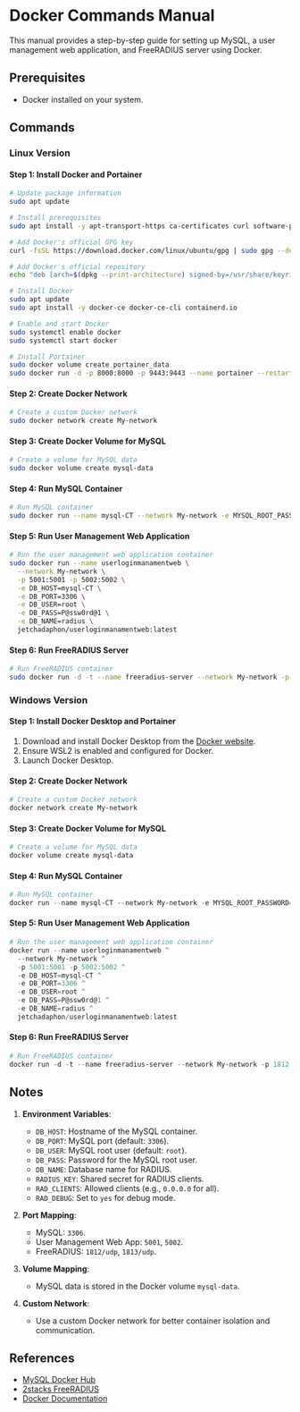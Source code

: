# Docker Commands Manual

This manual provides a step-by-step guide for setting up MySQL, a user management web application, and FreeRADIUS server using Docker.

## Prerequisites
- Docker installed on your system.

## Commands

### Linux Version

#### Step 1: Install Docker and Portainer

```bash
# Update package information
sudo apt update

# Install prerequisites
sudo apt install -y apt-transport-https ca-certificates curl software-properties-common

# Add Docker's official GPG key
curl -fsSL https://download.docker.com/linux/ubuntu/gpg | sudo gpg --dearmor -o /usr/share/keyrings/docker-archive-keyring.gpg

# Add Docker's official repository
echo "deb [arch=$(dpkg --print-architecture) signed-by=/usr/share/keyrings/docker-archive-keyring.gpg] https://download.docker.com/linux/ubuntu $(lsb_release -cs) stable" | sudo tee /etc/apt/sources.list.d/docker.list > /dev/null

# Install Docker
sudo apt update
sudo apt install -y docker-ce docker-ce-cli containerd.io

# Enable and start Docker
sudo systemctl enable docker
sudo systemctl start docker

# Install Portainer
sudo docker volume create portainer_data
sudo docker run -d -p 8000:8000 -p 9443:9443 --name portainer --restart=always -v /var/run/docker.sock:/var/run/docker.sock -v portainer_data:/data portainer/portainer-ce:latest
```

#### Step 2: Create Docker Network

```bash
# Create a custom Docker network
sudo docker network create My-network
```

#### Step 3: Create Docker Volume for MySQL

```bash
# Create a volume for MySQL data
sudo docker volume create mysql-data
```

#### Step 4: Run MySQL Container

```bash
# Run MySQL container
sudo docker run --name mysql-CT --network My-network -e MYSQL_ROOT_PASSWORD=P@ssw0rd@1 -d -p 3306:3306 -v mysql-data:/var/lib/mysql mysql:latest
```

#### Step 5: Run User Management Web Application

```bash
# Run the user management web application container
sudo docker run --name userloginmanamentweb \
  --network My-network \
  -p 5001:5001 -p 5002:5002 \
  -e DB_HOST=mysql-CT \
  -e DB_PORT=3306 \
  -e DB_USER=root \
  -e DB_PASS=P@ssw0rd@1 \
  -e DB_NAME=radius \
  jetchadaphon/userloginmanamentweb:latest
```

#### Step 6: Run FreeRADIUS Server

```bash
# Run FreeRADIUS container
sudo docker run -d -t --name freeradius-server --network My-network -p 1812:1812/udp -p 1813:1813/udp -e DB_HOST=mysql-CT -e DB_PORT=3306 -e DB_USER=root -e DB_PASS=P@ssw0rd@1 -e DB_NAME=radius -e RADIUS_KEY=tec -e RAD_CLIENTS=0.0.0.0 -e RAD_DEBUG=yes 2stacks/freeradius
```

### Windows Version

#### Step 1: Install Docker Desktop and Portainer

1. Download and install Docker Desktop from the [Docker website](https://www.docker.com/products/docker-desktop).
2. Ensure WSL2 is enabled and configured for Docker.
3. Launch Docker Desktop.

#### Step 2: Create Docker Network

```powershell
# Create a custom Docker network
docker network create My-network
```

#### Step 3: Create Docker Volume for MySQL

```powershell
# Create a volume for MySQL data
docker volume create mysql-data
```

#### Step 4: Run MySQL Container

```powershell
# Run MySQL container
docker run --name mysql-CT --network My-network -e MYSQL_ROOT_PASSWORD=P@ssw0rd@1 -d -p 3306:3306 -v mysql-data:/var/lib/mysql mysql:latest
```

#### Step 5: Run User Management Web Application

```powershell
# Run the user management web application container
docker run --name userloginmanamentweb ^
  --network My-network ^
  -p 5001:5001 -p 5002:5002 ^
  -e DB_HOST=mysql-CT ^
  -e DB_PORT=3306 ^
  -e DB_USER=root ^
  -e DB_PASS=P@ssw0rd@1 ^
  -e DB_NAME=radius ^
  jetchadaphon/userloginmanamentweb:latest
```

#### Step 6: Run FreeRADIUS Server

```powershell
# Run FreeRADIUS container
docker run -d -t --name freeradius-server --network My-network -p 1812:1812/udp -p 1813:1813/udp -e DB_HOST=mysql-CT -e DB_PORT=3306 -e DB_USER=root -e DB_PASS=P@ssw0rd@1 -e DB_NAME=radius -e RADIUS_KEY=tec -e RAD_CLIENTS=0.0.0.0 -e RAD_DEBUG=yes 2stacks/freeradius
```

## Notes
1. **Environment Variables**:
   - `DB_HOST`: Hostname of the MySQL container.
   - `DB_PORT`: MySQL port (default: `3306`).
   - `DB_USER`: MySQL root user (default: `root`).
   - `DB_PASS`: Password for the MySQL root user.
   - `DB_NAME`: Database name for RADIUS.
   - `RADIUS_KEY`: Shared secret for RADIUS clients.
   - `RAD_CLIENTS`: Allowed clients (e.g., `0.0.0.0` for all).
   - `RAD_DEBUG`: Set to `yes` for debug mode.

2. **Port Mapping**:
   - MySQL: `3306`.
   - User Management Web App: `5001`, `5002`.
   - FreeRADIUS: `1812/udp`, `1813/udp`.

3. **Volume Mapping**:
   - MySQL data is stored in the Docker volume `mysql-data`.

4. **Custom Network**:
   - Use a custom Docker network for better container isolation and communication.

## References
- [MySQL Docker Hub](https://hub.docker.com/_/mysql)
- [2stacks FreeRADIUS](https://hub.docker.com/r/2stacks/freeradius)
- [Docker Documentation](https://docs.docker.com/)
